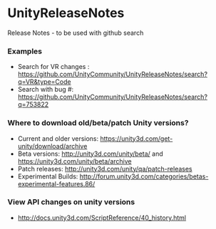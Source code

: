 # UnityReleaseNotes
Release Notes - to be used with github search

### Examples
- Search for VR changes : https://github.com/UnityCommunity/UnityReleaseNotes/search?q=VR&type=Code
- Search with bug #: https://github.com/UnityCommunity/UnityReleaseNotes/search?q=753822

### Where to download old/beta/patch Unity versions?
- Current and older versions: https://unity3d.com/get-unity/download/archive
- Beta versions: http://unity3d.com/unity/beta/ and https://unity3d.com/unity/beta/archive
- Patch releases: http://unity3d.com/unity/qa/patch-releases
- Experimental Builds: http://forum.unity3d.com/categories/betas-experimental-features.86/

### View API changes on unity versions
- http://docs.unity3d.com/ScriptReference/40_history.html
